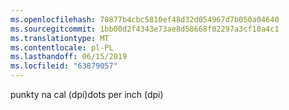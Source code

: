 ```yaml
---
ms.openlocfilehash: 70877b4cbc5810ef48d32d054967d7b050a04640
ms.sourcegitcommit: 1bb00d2f4343e73ae8d58668f02297a3cf10a4c1
ms.translationtype: MT
ms.contentlocale: pl-PL
ms.lasthandoff: 06/15/2019
ms.locfileid: "63879057"
---
```

<span data-ttu-id="69691-101">punkty na cal (dpi)</span><span class="sxs-lookup"><span data-stu-id="69691-101">dots per inch (dpi)</span></span>
